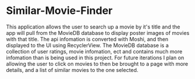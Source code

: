 # Similar-Movie-Finder

This application allows the user to search up a movie by it's title and the app will pull 
from the MovieDB database to display poster images of movies with that title. The api infomation 
is converted with Moshi, and then displayed to the UI using RecyclerView. The MovieDB database is 
a collection of user ratings, movie infomation, ect and contains much more infomation than is 
being used in this project. For future iterations I plan on allowing the user to click on movies
to then be brought to a page with more details, and a list of similar movies to the one selected.

